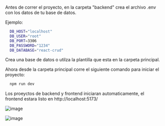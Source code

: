 Antes de correr el proyecto, en la carpeta "backend" crea el archivo .env con los datos de tu base de datos.

Ejemplo:
```bash
  DB_HOST="localhost"
  DB_USER="root"
  DB_PORT=3306
  DB_PASSWORD="1234"
  DB_DATABASE="react-crud"
```
Crea una base de datos o utilza la plantilla que esta en la carpeta principal.

Ahora desde la carpeta principal corre el siguiente comando para iniciar el proyecto:
```bash
  npm run dev
```

Los proeyctos de backend y frontend iniciaran automaticamente, el frontend estara listo en http://localhost:5173/

![image](https://github.com/user-attachments/assets/1cd5c688-b236-444c-b384-bdc534af1c21)

![image](https://github.com/user-attachments/assets/d71cf73b-c8e1-4435-9d8b-90cfdfcdc0bc)
